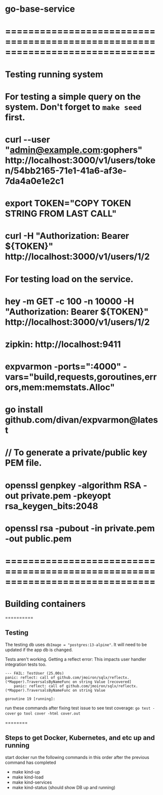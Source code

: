 # go-base-service

# ==============================================================================
# Testing running system

# For testing a simple query on the system. Don't forget to `make seed` first.
# curl --user "admin@example.com:gophers" http://localhost:3000/v1/users/token/54bb2165-71e1-41a6-af3e-7da4a0e1e2c1
# export TOKEN="COPY TOKEN STRING FROM LAST CALL"
# curl -H "Authorization: Bearer ${TOKEN}" http://localhost:3000/v1/users/1/2

# For testing load on the service.
# hey -m GET -c 100 -n 10000 -H "Authorization: Bearer ${TOKEN}" http://localhost:3000/v1/users/1/2
# zipkin: http://localhost:9411
# expvarmon -ports=":4000" -vars="build,requests,goroutines,errors,mem:memstats.Alloc"

# go install github.com/divan/expvarmon@latest

# // To generate a private/public key PEM file.
# openssl genpkey -algorithm RSA -out private.pem -pkeyopt rsa_keygen_bits:2048
# openssl rsa -pubout -in private.pem -out public.pem

# ==============================================================================
# Building containers


==========
## Testing
The testing db uses `dbImage = "postgres:13-alpine"`.
It will need to be updated if the app db is changed.

Tests aren't working. Getting a reflect error:
This impacts user handler integration tests too.
```
--- FAIL: TestUser (25.00s)
panic: reflect: call of github.com/jmoiron/sqlx/reflectx.(*Mapper).TraversalsByNameFunc on string Value [recovered]
	panic: reflect: call of github.com/jmoiron/sqlx/reflectx.(*Mapper).TraversalsByNameFunc on string Value

goroutine 19 [running]:
```

run these commands after fixing test issue to see test coverage:
`go test -cover`
`go tool cover -html cover.out`

========
## Steps to get Docker, Kubernetes, and etc up and running
start docker
run the following commands in this order after the previous command has completed

* make kind-up
* make kind-load
* make kind-services
* make kind-status (should show DB up and running)